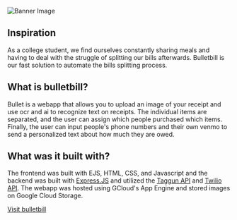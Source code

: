 ![Banner Image](https://i.imgur.com/OXBbwhj.png)
<h2>Inspiration</h2>
As a college student, we find ourselves constantly sharing meals and having to deal with the struggle of splitting our bills afterwards. Bulletbill is our fast solution to automate the bills splitting process.
<h2>What is bulletbill?</h2>
Bullet is a webapp that allows you to upload an image of your receipt and use ocr and ai to recognize text on receipts. The individual items are separated, and the user can assign which people purchased which items. Finally, the user can input people's phone numbers and their own venmo to send a personalized text about how much they are owed.
<h2>What was it built with?</h2>
The frontend was built with EJS, HTML, CSS, and Javascript and the backend was built with <span><a href="https://expressjs.com/">Express.JS</a></span> and utilized the <span><a href="https://www.taggun.io/">Taggun API</a></span> and <span><a href="https://www.twilio.com/go/twilio-brand-sales-namer-1?utm_source=google&utm_medium=cpc&utm_term=twilio%20api&utm_campaign=G_S_NAMER_Brand_Twilio&gclid=CjwKCAjwloCSBhAeEiwA3hVo_ewG8Nn0H-hsjVcD_Sew0B_fLOzwzD1jZ0NLbsMF2o4wa6Mq1hDyqhoCLyAQAvD_BwE">Twilio API</a></span>. The webapp was hosted using GCloud's App Engine and stored images on Google Cloud Storage.
<p></p>
<a href="https://bulletbill.tech/">Visit bulletbill</a>

